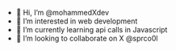 - 👋 Hi, I’m @mohammedXdev
- 👀 I’m interested in web development 
- 🌱 I’m currently learning api calls in Javascript 
- 💞️ I’m looking to collaborate on X @sprco0l

<!---
mohammedXdev/mohammedXdev is a ✨ special ✨ repository because its `README.md` (this file) appears on your GitHub profile.
You can click the Preview link to take a look at your changes.
--->
